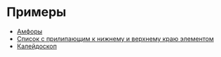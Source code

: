 # Примеры

- [Амфоры](https://rawgit.com/vtrushin/examples/master/amphorae.html)
- [Список с прилипающим к нижнему и верхнему краю элементом](https://rawgit.com/vtrushin/examples/master/list-with-snap-item.html)
- [Калейдоскоп](https://rawgit.com/vtrushin/examples/master/kaleidoscope.html)
